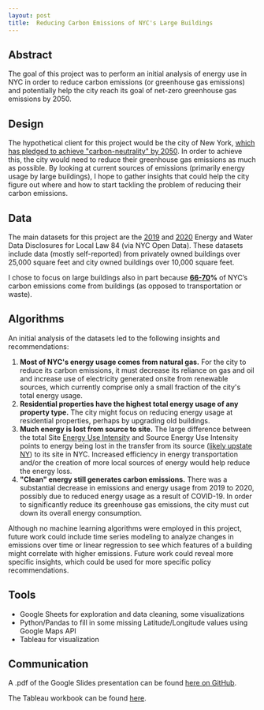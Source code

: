 ```yaml
---
layout: post
title:  Reducing Carbon Emissions of NYC's Large Buildings
---
```

## Abstract

The goal of this project was to perform an initial analysis of energy use in NYC in order to reduce carbon emissions (or greenhouse gas emissions) and potentially help the city reach its goal of net-zero greenhouse gas emissions by 2050.

## Design

The hypothetical client for this project would be the city of New York, [which has pledged to achieve "carbon-neutrality" by 2050](http://onenyc.cityofnewyork.us/initiatives/achieve-carbon-neutrality-and-100-percent-clean-electricity/). In order to achieve this, the city would need to reduce their greenhouse gas emissions as much as possible. By looking at current sources of emissions (primarily energy usage by large buildings), I hope to gather insights that could help the city figure out where and how to start tackling the problem of reducing their carbon emissions.

## Data

The main datasets for this project are the [2019](https://data.cityofnewyork.us/Environment/Energy-and-Water-Data-Disclosure-for-Local-Law-84-/wcm8-aq5w) and [2020](https://data.cityofnewyork.us/Environment/Energy-and-Water-Data-Disclosure-for-Local-Law-84-/usc3-8zwd) Energy and Water Data Disclosures for Local Law 84 (via NYC Open Data). These datasets include data (mostly self-reported) from privately owned buildings over 25,000 square feet and city owned buildings over 10,000 square feet.

I chose to focus on large buildings also in part because **[66-](http://onenyc.cityofnewyork.us/initiatives/achieve-carbon-neutrality-and-100-percent-clean-electricity/)[70](https://nyc-ghg-inventory.cusp.nyu.edu/)%** of NYC’s carbon emissions come from buildings (as opposed to transportation or waste).

## Algorithms

An initial analysis of the datasets led to the following insights and recommendations:

1. **Most of NYC's energy usage comes from natural gas.** For the city to reduce its carbon emissions, it must decrease its reliance on gas and oil and increase use of electricity generated onsite from renewable sources, which currently comprise only a small fraction of the city's total energy usage.
2. **Residential properties have the highest total energy usage of any property type.** The city might focus on reducing energy usage at residential properties, perhaps by upgrading old buildings.
3. **Much energy is lost from source to site.** The large difference between the total Site [Energy Use Intensity](https://www.energystar.gov/buildings/benchmark/understand_metrics/what_eui) and Source Energy Use Intensity points to energy being lost in the transfer from its source ([likely upstate NY](http://onenyc.cityofnewyork.us/initiatives/achieve-carbon-neutrality-and-100-percent-clean-electricity/)) to its site in NYC. Increased efficiency in energy transportation and/or the creation of more local sources of energy would help reduce the energy loss.
4. **"Clean" energy still generates carbon emissions.** There was a substantial decrease in emissions and energy usage from 2019 to 2020, possibly due to reduced energy usage as a result of COVID-19. In order to significantly reduce its greenhouse gas emissions, the city must cut down its overall energy consumption.

Although no machine learning algorithms were employed in this project, future work could include time series modeling to analyze changes in emissions over time or linear regression to see which features of a building might correlate with higher emissions. Future work could reveal more specific insights, which could be used for more specific policy recommendations.

## Tools

- Google Sheets for exploration and data cleaning, some visualizations
- Python/Pandas to fill in some missing Latitude/Longitude values using Google Maps API
- Tableau for visualization

## Communication

A .pdf of the Google Slides presentation can be found [here on GitHub](https://github.com/amitian/NYC-Energy-Use-Emissions).

The Tableau workbook can be found [here](https://public.tableau.com/views/NYCCarbonEmissionsofLargeBuildings/2019Map?:language=en-US&publish=yes&:display_count=n&:origin=viz_share_link).
